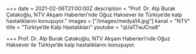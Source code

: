 +++
date = 2021-02-06T21:00:00Z
description = "Prof. Dr. Alp Burak Çatakoğlu, NTV Akşam Haberleri’nde Oğuz Haksever ile Türkiye’de kalp hastalıklarını konuşuyor."
images = ["/images/medya14.jpg"]
kanal = "NTV"
title = "Türkiye’de Kalp Hastalıkları"
youtube = "qUaT7wJCna8"

+++
Prof. Dr. Alp Burak Çatakoğlu, NTV Akşam Haberleri’nde Oğuz Haksever ile Türkiye’de kalp hastalıklarını konuşuyor.